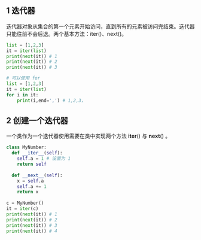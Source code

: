 ## 1 迭代器
迭代器对象从集合的第一个元素开始访问，直到所有的元素被访问完结束。迭代器只能往前不会后退。两个基本方法：iter()、next()。

```python
list = [1,2,3]
it = iter(list)
print(next(it)) # 1
print(next(it)) # 2
print(next(it)) # 3

# 可以使用 for
list = [1,2,3]
it = iter(list)
for i in it:
    print(i,end=',') # 1,2,3，
```

## 2 创建一个迭代器
一个类作为一个迭代器使用需要在类中实现两个方法 __iter__() 与 __next__() 。
```python
class MyNumber:
  def __iter__(self):
    self.a = 1 # 设置为 1
    return self
 
  def __next__(self):
    x = self.a
    self.a += 1
    return x
	
c = MyNumber()
it = iter(c)
print(next(it)) # 1
print(next(it)) # 2 
print(next(it)) # 3
print(next(it)) # 4
```